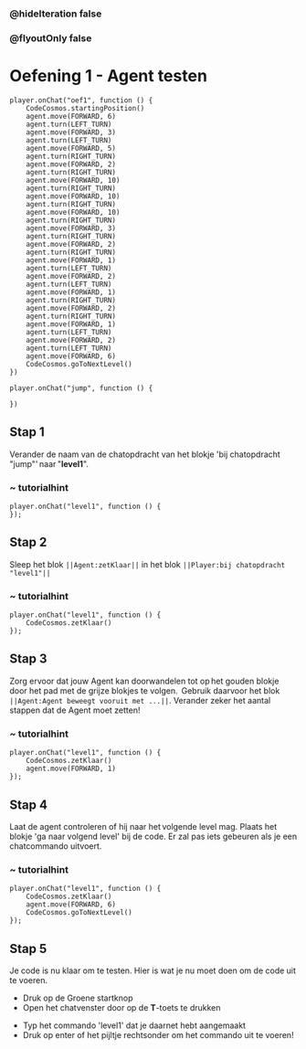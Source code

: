 ### @hideIteration false
### @flyoutOnly false
# Oefening 1 - Agent testen
```blocks
player.onChat("oef1", function () {
    CodeCosmos.startingPosition()
    agent.move(FORWARD, 6)
    agent.turn(LEFT_TURN)
    agent.move(FORWARD, 3)
    agent.turn(LEFT_TURN)
    agent.move(FORWARD, 5)
    agent.turn(RIGHT_TURN)
    agent.move(FORWARD, 2)
    agent.turn(RIGHT_TURN)
    agent.move(FORWARD, 10)
    agent.turn(RIGHT_TURN)
    agent.move(FORWARD, 10)
    agent.turn(RIGHT_TURN)
    agent.move(FORWARD, 10)
    agent.turn(RIGHT_TURN)
    agent.move(FORWARD, 3)
    agent.turn(RIGHT_TURN)
    agent.move(FORWARD, 2)
    agent.turn(RIGHT_TURN)
    agent.move(FORWARD, 1)
    agent.turn(LEFT_TURN)
    agent.move(FORWARD, 2)
    agent.turn(LEFT_TURN)
    agent.move(FORWARD, 1)
    agent.turn(RIGHT_TURN)
    agent.move(FORWARD, 2)
    agent.turn(RIGHT_TURN)
    agent.move(FORWARD, 1)
    agent.turn(LEFT_TURN)
    agent.move(FORWARD, 2)
    agent.turn(LEFT_TURN)
    agent.move(FORWARD, 6)
    CodeCosmos.goToNextLevel()
})
```

```template
player.onChat("jump", function () {

})
```

## Stap 1
Verander de naam van de chatopdracht van het blokje 'bij chatopdracht "jump"' naar "**level1**".
### ~ tutorialhint
 ``` blocks
player.onChat("level1", function () {
});
```

## Stap 2
Sleep het blok ``||Agent:zetKlaar||`` in het blok ``||Player:bij chatopdracht "level1"||``
### ~ tutorialhint
``` blocks
player.onChat("level1", function () {
    CodeCosmos.zetKlaar()
});
```

## Stap 3
Zorg ervoor dat jouw Agent kan doorwandelen tot op het gouden blokje door het pad met de grijze blokjes te volgen. 
Gebruik daarvoor het blok ``||Agent:Agent beweegt vooruit met ...||``.
Verander zeker het aantal stappen dat de Agent moet zetten!
### ~ tutorialhint
``` blocks
player.onChat("level1", function () {
    CodeCosmos.zetKlaar()
    agent.move(FORWARD, 1)
});
```

## Stap 4
Laat de agent controleren of hij naar het volgende level mag. 
Plaats het blokje 'ga naar volgend level' bij de code. 
Er zal pas iets gebeuren als je een chatcommando uitvoert. 
### ~ tutorialhint
``` blocks
player.onChat("level1", function () {
    CodeCosmos.zetKlaar()
    agent.move(FORWARD, 6)
    CodeCosmos.goToNextLevel()
});
```

## Stap 5
Je code is nu klaar om te testen. Hier is wat je nu moet doen om de code uit te voeren.
- Druk op de Groene startknop
- Open het chatvenster door op de **T**-toets te drukken
* Typ het commando 'level1' dat je daarnet hebt aangemaakt
* Druk op enter of het pijltje rechtsonder om het commando uit te voeren!